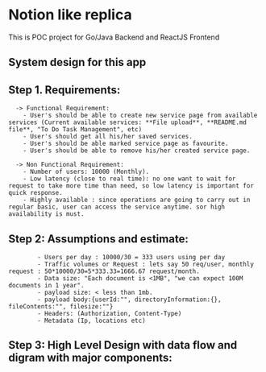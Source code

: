 # Notion like replica

This is POC project for Go/Java Backend and ReactJS Frontend


## System design for this app
## Step 1. Requirements:
      -> Functional Requirement:
        - User's should be able to create new service page from available services (Current available services: **File upload**, **README.md file**, "To Do Task Management", etc)
        - User's should get all his/her saved services.
        - User's should be able marked service page as favourite.
        - User's should be able to remove his/her created service page.

      -> Non Functional Requirement: 
        - Number of users: 10000 (Monthly).
        - Low latency (close to real time): no one want to wait for request to take more time than need, so low latency is important for quick response. 
        - Highly available : since operations are going to carry out in regular basic, user can access the service anytime. sor high availability is must.
        
            
## Step 2: Assumptions and estimate:
            - Users per day : 10000/30 = 333 users using per day 
            - Traffic volumes or Request : lets say 50 req/user, monthly request : 50*10000/30=5*333.33=1666.67 request/month.
            - Data size: "Each document is <1MB", "we can expect 100M documents in 1 year".
            - payload size: < less than 1mb.
            - payload body:{userId:"", directoryInformation:{}, fileContents:"", filesize:""}
            - Headers: (Authorization, Content-Type)
            - Metadata (Ip, locations etc)

## Step 3: High Level Design with data flow and digram with major components:







